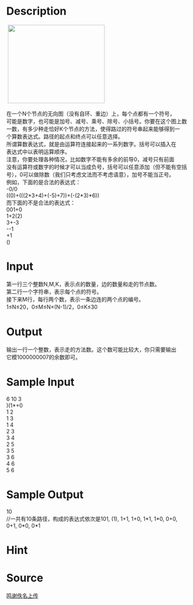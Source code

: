 
# Description

<div class="content"><p> <img src="source/bzoj/4531/img/aHR0cHM6Ly9seWRzeS5jb20vSnVkZ2VPbmxpbmUvdXBsb2FkLzIwMTYwNC9kZC5wbmc=.png" width="255" height="206" alt=""/></p>
<div>在一个N个节点的无向图（没有自环、重边）上，每个点都有一个符号，</div>
<div>可能是数字，也可能是加号、减号、乘号、除号、小括号。你要在这个图上数</div>
<div>一数，有多少种走恰好K个节点的方法，使得路过的符号串起来能够得到一</div>
<div>个算数表达式。路径的起点和终点可以任意选择。</div>
<div>所谓算数表达式，就是由运算符连接起来的一系列数字。括号可以插入在</div>
<div>表达式中以表明运算顺序。</div>
<div>注意，你要处理各种情况，比如数字不能有多余的前导0，减号只有前面</div>
<div>没有运算符或数字的时候才可以当成负号，括号可以任意添加（但不能有空括</div>
<div>号），0可以做除数（我们只考虑文法而不考虑语意），加号不能当正号。</div>
<div>例如，下面的是合法的表达式：</div>
<div>-0/0</div>
<div>((0)+(((2*3+4)+(-5)+7))+(-(2*3)*6))</div>
<div>而下面的不是合法的表达式：</div>
<div>001+0</div>
<div>1+2(2)</div>
<div>3+-3</div>
<div>--1</div>
<div>+1</div>
<div>()</div>
<div></div></div>

# Input

<div class="content"><div>第一行三个整数N,M,K，表示点的数量，边的数量和走的节点数。</div>
<div>第二行一个字符串，表示每个点的符号。</div>
<div>接下来M行，每行两个数，表示一条边连的两个点的编号。</div>
<div>1≤N≤20，0≤M≤N×(N-1)/2，0≤K≤30</div>
<div></div></div>

# Output

<div class="content"><div>输出一行一个整数，表示走的方法数。这个数可能比较大，你只需要输出</div>
<div>它模1000000007的余数即可。</div>
<div></div></div>

# Sample Input

<div class="content"><span class="sampledata">6 10 3<br/>
)(1*+0<br/>
1 2<br/>
1 3<br/>
1 4<br/>
2 3<br/>
3 4<br/>
2 5<br/>
3 5<br/>
3 6<br/>
4 6<br/>
5 6</span></div>

# Sample Output

<div class="content"><span class="sampledata">10<br/>
//一共有10条路径，构成的表达式依次是101, (1), 1+1, 1+0, 1*1, 1*0, 0+0,<br/>
0+1, 0*0, 0*1</span></div>

# Hint

<div class="content"><p></p></div>

# Source

<div class="content"><p><a href="problemset.php?search=鸣谢佚名上传">鸣谢佚名上传</a></p></div>

